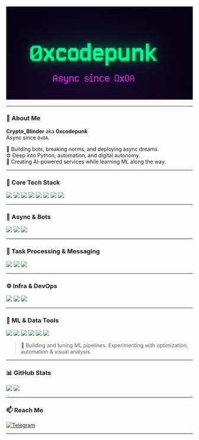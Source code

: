 <p align="center">
  <img src="https://raw.githubusercontent.com/0xcodepunk/0xcodepunk/main/header.png" alt="Crypto_Blinder aka 0xcodepunk GitHub banner" />
</p>

---

### 👾 About Me

**Crypto_Blinder** aka **0xcodepunk**  
Async since `0x0A`.

🤖 Building bots, breaking norms, and deploying async dreams.  
⚙️ Deep into Python, automation, and digital autonomy.  
🧠 Creating AI-powered services while learning ML along the way.

---

### 🧱 Core Tech Stack

<div align="left">

<img src="https://img.shields.io/badge/python-3670A0?style=for-the-badge&logo=python&logoColor=ffdd54" />
<img src="https://img.shields.io/badge/javascript-F7DF1E?style=for-the-badge&logo=javascript&logoColor=black" />
<img src="https://img.shields.io/badge/react-20232A?style=for-the-badge&logo=react&logoColor=61DAFB" />
<img src="https://img.shields.io/badge/FastAPI-005571?style=for-the-badge&logo=fastapi" />
<img src="https://img.shields.io/badge/django-%23092E20.svg?style=for-the-badge&logo=django&logoColor=white" />
<img src="https://img.shields.io/badge/postgresql-316192?style=for-the-badge&logo=postgresql&logoColor=white" />
<img src="https://img.shields.io/badge/redis-DC382D?style=for-the-badge&logo=redis&logoColor=white" />
<img src="https://img.shields.io/badge/docker-2496ED?style=for-the-badge&logo=docker&logoColor=white" />

</div>

---

### 📡 Async & Bots

<div align="left">

<img src="https://img.shields.io/badge/asyncio-%23323330.svg?style=for-the-badge&logo=python&logoColor=white" />
<img src="https://img.shields.io/badge/telethon-0088CC?style=for-the-badge&logo=telegram&logoColor=white" />
<img src="https://img.shields.io/badge/aiogram-0088CC?style=for-the-badge&logo=telegram&logoColor=white" />

</div>

---

### 🚀 Task Processing & Messaging

<div align="left">

<img src="https://img.shields.io/badge/celery-%2300C7B7.svg?style=for-the-badge&logo=python&logoColor=white" />
<img src="https://img.shields.io/badge/rabbitmq-FF6600?style=for-the-badge&logo=rabbitmq&logoColor=white" />
<img src="https://img.shields.io/badge/taskiq-%23323330.svg?style=for-the-badge&logo=python&logoColor=white" />

</div>

---

### ⚙️ Infra & DevOps

<div align="left">

<img src="https://img.shields.io/badge/github%20actions-2088FF?style=for-the-badge&logo=github-actions&logoColor=white" />
<img src="https://img.shields.io/badge/CI%2FCD-0A0A0A?style=for-the-badge&logo=gitlab&logoColor=white" />
<img src="https://img.shields.io/badge/microservice--orchestration-6DB33F?style=for-the-badge&logo=dapr&logoColor=white" />

</div>

---

### 🧪 ML & Data Tools

<div align="left">

<img src="https://img.shields.io/badge/numpy-013243?style=for-the-badge&logo=numpy&logoColor=white" />
<img src="https://img.shields.io/badge/pandas-150458?style=for-the-badge&logo=pandas&logoColor=white" />
<img src="https://img.shields.io/badge/scikit--learn-F7931E?style=for-the-badge&logo=scikit-learn&logoColor=white" />
<img src="https://img.shields.io/badge/optuna-313131?style=for-the-badge&logo=python&logoColor=white" />
<img src="https://img.shields.io/badge/matplotlib-11557C?style=for-the-badge&logo=python&logoColor=white" />
<img src="https://img.shields.io/badge/seaborn-45b8d8?style=for-the-badge&logo=python&logoColor=white" />

</div>

> 🧠 Building and tuning ML pipelines. Experimenting with optimization, automation & visual analysis.

---

### 📊 GitHub Stats

<p align="left">
  <img src="https://github-readme-stats.vercel.app/api?username=0xcodepunk&show_icons=true&theme=radical&include_all_commits=true&count_private=true&hide_rank=true" height="150" />
  <img src="https://github-readme-stats.vercel.app/api/top-langs/?username=0xcodepunk&layout=compact&theme=radical" height="150"/>
</p>

---

### 📫 Reach Me

[![Telegram](https://img.shields.io/badge/Telegram-blue?logo=telegram&logoColor=white)](https://t.me/Crypto_Blinder)

---
